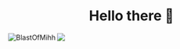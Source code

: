 <h1 align="center"> Hello there 👋 </h1>

<img align="left" src="https://github-readme-stats.vercel.app/api/top-langs?username=BlastOfMihh&show_icons=true&theme=dark&locale=en&layout=compact" alt="BlastOfMihh" />

![](https://komarev.com/ghpvc/?username=BlastOfMihh&style=flat&color=770058&label=visitors)
